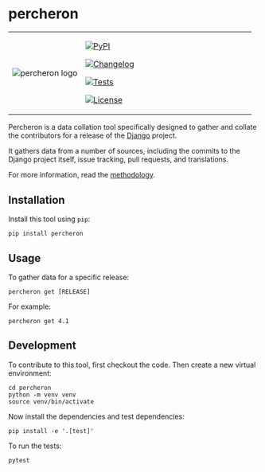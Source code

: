 # percheron

<table><tr><td width="30%">
<img alt="percheron logo" src="docs/percheron_logo.png">
</td><td>

[![PyPI](https://img.shields.io/pypi/v/percheron.svg)](https://pypi.org/project/percheron/)

[![Changelog](https://img.shields.io/github/v/release/glasnt/percheron?include_prereleases&label=changelog)](https://github.com/glasnt/percheron/releases)

[![Tests](https://github.com/glasnt/percheron/workflows/Test/badge.svg)](https://github.com/glasnt/percheron/actions?query=workflow%3ATest)

[![License](https://img.shields.io/badge/license-Apache%202.0-blue.svg)](https://github.com/glasnt/percheron/blob/master/LICENSE)
</td><tr><table>

Percheron is a data collation tool specifically designed to gather and collate the contributors for a release of the [Django](https://djangoproject.com) project. 

It gathers data from a number of sources, including the commits to the Django project itself, issue tracking, pull requests, and translations. 

For more information, read the [methodology](docs/).

## Installation

Install this tool using `pip`:

    pip install percheron

## Usage

To gather data for a specific release:

    percheron get [RELEASE]

For example: 

    percheron get 4.1

## Development

To contribute to this tool, first checkout the code. Then create a new virtual environment:

    cd percheron
    python -m venv venv
    source venv/bin/activate

Now install the dependencies and test dependencies:

    pip install -e '.[test]'

To run the tests:

    pytest
